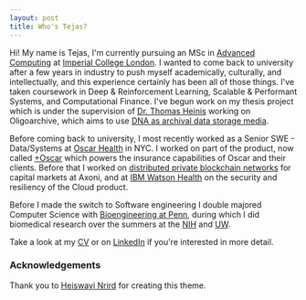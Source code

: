```yaml
---
layout: post
title: Who's Tejas?
---
```


Hi! My name is Tejas, I'm currently pursuing an MSc in [Advanced Computing](https://www.imperial.ac.uk/study/pg/computing/advanced-computing/) at [Imperial College London](https://www.imperial.ac.uk). I wanted to come back to university after a few years in industry to push myself academically, culturally, and intellectually, and this experience certainly has been all of those things. I've taken coursework in Deep & Reinforcement Learning, Scalable & Performant Systems, and Computational Finance. I've begun work on my thesis project which is under the supervision of [Dr. Thomas Heinis](http://wp.doc.ic.ac.uk/theinis/) working on Oligoarchive, which aims to use [DNA as archival data storage media](http://wp.doc.ic.ac.uk/theinis/). 

Before coming back to university, I most recently worked as a Senior SWE - Data/Systems at [Oscar Health](https://www.hioscar.com) in NYC. I worked on part of the product, now called [+Oscar](https://www.hioscar.com/plus-oscar) which powers the insurance capabilities of Oscar and their clients. Before that I worked on [distributed private blockchain networks](https://axoni.com/press/blackrock-goes-live-on-axoni-equity-swaps-network/) for capital markets at Axoni, and at [IBM Watson Health](https://www.ibm.com/watson-health) on the security and resiliency of the Cloud product.

Before I made the switch to Software engineering I double majored Computer Science with [Bioengineering at Penn](https://be.seas.upenn.edu), during which I did biomedical research over the summers at the [NIH](https://www.niaid.nih.gov/research/lab-immune-system-biology) and [UW](https://dev.orthop.washington.edu/research/ourlabs/orthopaedic-science.html).

Take a look at my [CV](https://drive.google.com/file/d/1o5zNc41ouPT1UD6DmZZ7SNm4jdklmOJM/view?usp=sharing) or on [LinkedIn](https://www.linkedin.com/in/tjsnryn/) if you're interested in more detail.

### Acknowledgements
Thank you to [Heiswayi Nrird](https://heiswayi.nrird.com) for creating this theme.